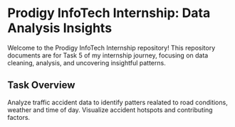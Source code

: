 # Prodigy InfoTech Internship: Data Analysis Insights

Welcome to the Prodigy InfoTech Internship repository! This repository documents are for Task 5 of my internship journey, focusing on data cleaning, analysis, and uncovering insightful patterns.

## Task Overview

Analyze traffic accident data to identify patters realated to road conditions, weather and time of day. Visualize accident hotspots and contributing factors.



